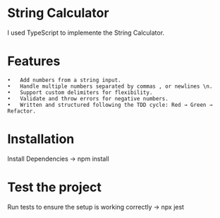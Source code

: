 # String Calculator

I used TypeScript to implemente the String Calculator.

# Features

    •	Add numbers from a string input.
    •	Handle multiple numbers separated by commas , or newlines \n.
    •	Support custom delimiters for flexibility.
    •	Validate and throw errors for negative numbers.
    •	Written and structured following the TDD cycle: Red → Green → Refactor.

# Installation

Install Dependencies -> npm install

# Test the project

Run tests to ensure the setup is working correctly -> npx jest
